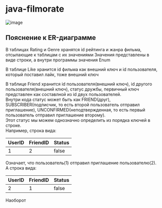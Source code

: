 # java-filmorate
![image](https://user-images.githubusercontent.com/57040971/230021187-3ae93bab-0f95-4358-8900-f4f838729575.png)

## Пояснение к ER-диаграмме
В таблицах Rating и Genre хранятся id рейтинга и жанра фильма, отсылающие к таблицам с их значениями
Значения представлены в виде строки, а внутри программы значения Enum

В таблице Like хранится id фильма как внешний ключ и id пользователя, который поставил лайк, тоже внешний ключ

В таблице Friend хранится id пользователя(внешний ключ), id другого пользователя(внешний ключ), статус дружбы, первичный ключ представлен как составлной из id двух пользователей.<br>
Внутри кода статус может быть как FRIEND(друг), SUBSCRIBER(подписчик, то есть второй пользователь отправил приглашение), UNCONFIRMED(неподтвержденная, то есть первый пользователь отправил приглашение второму).<br>
Этот статус мы можем однозначно определить из порядка ключей в строке.<br>
Например, строка вида:<br>

UserID|FriendID|Status
---|---|---
1|2|false

Означает, что пользователь(1) отправил приглашение пользователю(2).<br>
А строка вида:

UserID|FriendID|Status
---|---|---
2|1|false

Наоборот

